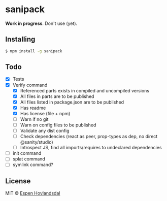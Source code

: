 # sanipack

**Work in progress**. Don't use (yet).

## Installing

```bash
$ npm install -g sanipack
```

## Todo

- [x] Tests
- [x] Verify command
  - [x] Referenced parts exists in compiled and uncompiled versions
  - [x] All files in parts are to be published
  - [x] All files listed in package.json are to be published
  - [x] Has readme
  - [x] Has license (file + npm)
  - [ ] Warn if no git
  - [ ] Warn on config files to be published
  - [ ] Validate any dist config
  - [ ] Check dependencies (react as peer, prop-types as dep, no direct @sanity/studio)
  - [ ] Introspect JS, find all imports/requires to undeclared dependencies
- [ ] init command
- [ ] splat command
- [ ] symlink command?

## License

MIT © [Espen Hovlandsdal](https://espen.codes/)
